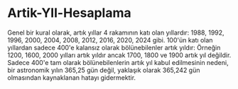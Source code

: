 # Artik-YIl-Hesaplama
Genel bir kural olarak, artık yıllar 4 rakamının katı olan yıllardır:  1988, 1992, 1996, 2000, 2004, 2008, 2012, 2016, 2020, 2024 gibi. 100'ün katı olan yıllardan sadece 400'e kalansız olarak bölünebilenler artık yıldır:  Örneğin 1200, 1600, 2000 yılları artık yıldır ancak 1700, 1800 ve 1900 artık yıl değildir. Sadece 400'e tam olarak bölünebilenlerin artık yıl kabul edilmesinin nedeni, bir astronomik yılın 365,25 gün değil, yaklaşık olarak 365,242 gün olmasından kaynaklanan hatayı gidermektir.
